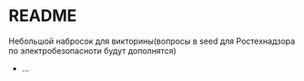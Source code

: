 # README

  Небольшой набросок для викторины(вопросы в seed для Ростехнадзора по электробезопасноти будут дополнятся)

* ...
